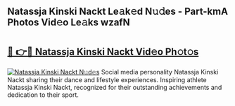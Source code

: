 ## Natassja Kinski Nackt Le𝚊k𝚎d N𝚞𝚍es - Part-kmA Photos Vid𝚎o Le𝚊ks wzafN

# <h2><a href="http://fb7p7dw.evod.top/?m=Natassja+Kinski+Nackt">🔗 👉🔴 Natassja Kinski Nackt Vid𝚎o Ph𝚘t𝚘s</a></h2>

[![Natassja Kinski Nackt N𝚞d𝚎s](https://i.imgur.com/8V9OHl7.gif)](http://fb7p7dw.evod.top/?m=Natassja+Kinski+Nackt)
Social media personality Natassja Kinski Nackt sharing their dance and lifestyle experiences. Inspiring athlete Natassja Kinski Nackt, recognized for their outstanding achievements and dedication to their sport. 
